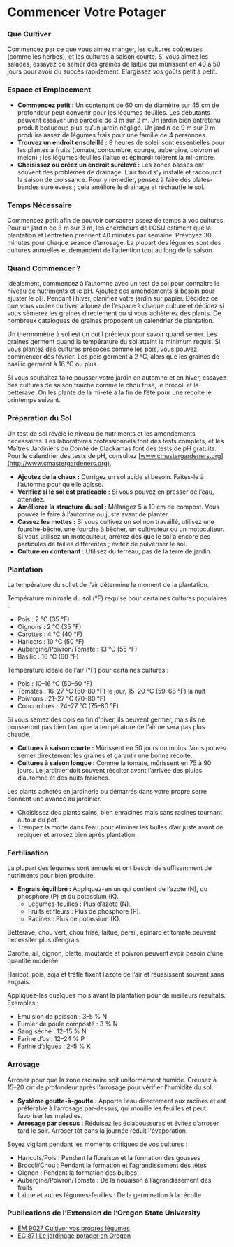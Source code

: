 # Commencer Votre Potager

### Que Cultiver

Commencez par ce que vous aimez manger, les cultures coûteuses (comme les herbes), et les cultures à saison courte. Si vous aimez les salades, essayez de semer des graines de laitue qui mûrissent en 40 à 50 jours pour avoir du succès rapidement. Élargissez vos goûts petit à petit.

### Espace et Emplacement

- **Commencez petit :** Un contenant de 60 cm de diamètre sur 45 cm de profondeur peut convenir pour les légumes-feuilles. Les débutants peuvent essayer une parcelle de 3 m sur 3 m. Un jardin bien entretenu produit beaucoup plus qu’un jardin négligé. Un jardin de 9 m sur 9 m produira assez de légumes frais pour une famille de 4 personnes.
- **Trouvez un endroit ensoleillé :** 8 heures de soleil sont essentielles pour les plantes à fruits (tomate, concombre, courge, aubergine, poivron et melon) ; les légumes-feuilles (laitue et épinard) tolèrent la mi-ombre.
- **Choisissez ou créez un endroit surélevé :** Les zones basses ont souvent des problèmes de drainage. L’air froid s’y installe et raccourcit la saison de croissance. Pour y remédier, pensez à faire des plates-bandes surélevées ; cela améliore le drainage et réchauffe le sol.

### Temps Nécessaire

Commencez petit afin de pouvoir consacrer assez de temps à vos cultures. Pour un jardin de 3 m sur 3 m, les chercheurs de l’OSU estiment que la plantation et l’entretien prennent 40 minutes par semaine. Prévoyez 30 minutes pour chaque séance d’arrosage. La plupart des légumes sont des cultures annuelles et demandent de l’attention tout au long de la saison.

### Quand Commencer ?

Idéalement, commencez à l’automne avec un test de sol pour connaître le niveau de nutriments et le pH. Ajoutez des amendements si besoin pour ajuster le pH. Pendant l’hiver, planifiez votre jardin sur papier. Décidez ce que vous voulez cultiver, allouez de l’espace à chaque culture et décidez si vous sèmerez les graines directement ou si vous achèterez des plants. De nombreux catalogues de graines proposent un calendrier de plantation.

Un thermomètre à sol est un outil précieux pour savoir quand semer. Les graines germent quand la température du sol atteint le minimum requis. Si vous plantez des cultures précoces comme les pois, vous pouvez commencer dès février. Les pois germent à 2 °C, alors que les graines de basilic germent à 16 °C ou plus.

Si vous souhaitez faire pousser votre jardin en automne et en hiver, essayez des cultures de saison fraîche comme le chou frisé, le brocoli et la betterave. On les plante de la mi-été à la fin de l’été pour une récolte le printemps suivant.

### Préparation du Sol

Un test de sol révèle le niveau de nutriments et les amendements nécessaires. Les laboratoires professionnels font des tests complets, et les Maîtres Jardiniers du Comté de Clackamas font des tests de pH gratuits. Pour le calendrier des tests de pH, consultez [www.cmastergardeners.org](http://www.cmastergardeners.org).

- **Ajoutez de la chaux :** Corrigez un sol acide si besoin. Faites-le à l’automne pour qu’elle agisse.
- **Vérifiez si le sol est praticable :** Si vous pouvez en presser de l’eau, attendez.
- **Améliorez la structure du sol :** Mélangez 5 à 10 cm de compost. Vous pouvez le faire à l’automne ou juste avant de planter.
- **Cassez les mottes :** Si vous cultivez un sol non travaillé, utilisez une fourche-bêche, une fourche à bêcher, un cultivateur ou un motoculteur. Si vous utilisez un motoculteur, arrêtez dès que le sol a encore des particules de tailles différentes ; évitez de pulvériser le sol.
- **Culture en contenant :** Utilisez du terreau, pas de la terre de jardin.

### Plantation

La température du sol et de l’air détermine le moment de la plantation.


Température minimale du sol (°F) requise pour certaines cultures populaires :

- Pois : 2 °C (35 °F)
- Oignons : 2 °C (35 °F)
- Carottes : 4 °C (40 °F)
- Haricots : 10 °C (50 °F)
- Aubergine/Poivron/Tomate : 13 °C (55 °F)
- Basilic : 16 °C (60 °F)


Température idéale de l’air (°F) pour certaines cultures :

- Pois : 10–16 °C (50–60 °F)
- Tomates : 16–27 °C (60–80 °F) le jour, 15–20 °C (59–68 °F) la nuit
- Poivrons : 21–27 °C (70–80 °F)
- Concombres : 24–27 °C (75–80 °F)

Si vous semez des pois en fin d’hiver, ils peuvent germer, mais ils ne pousseront pas bien tant que la température de l’air ne sera pas plus chaude.


- **Cultures à saison courte :** Mûrissent en 50 jours ou moins. Vous pouvez semer directement les graines et garantir une bonne récolte.
- **Cultures à saison longue :** Comme la tomate, mûrissent en 75 à 90 jours. Le jardinier doit souvent récolter avant l’arrivée des pluies d’automne et des nuits fraîches.


Les plants achetés en jardinerie ou démarrés dans votre propre serre donnent une avance au jardinier.

- Choisissez des plants sains, bien enracinés mais sans racines tournant autour du pot.
- Trempez la motte dans l’eau pour éliminer les bulles d’air juste avant de repiquer et arrosez bien après plantation.

### Fertilisation

La plupart des légumes sont annuels et ont besoin de suffisamment de nutriments pour bien produire.

- **Engrais équilibré :** Appliquez-en un qui contient de l’azote (N), du phosphore (P) et du potassium (K).
  - Légumes-feuilles : Plus d’azote (N).
  - Fruits et fleurs : Plus de phosphore (P).
  - Racines : Plus de potassium (K).


Betterave, chou vert, chou frisé, laitue, persil, épinard et tomate peuvent nécessiter plus d’engrais.


Carotte, ail, oignon, blette, moutarde et poivron peuvent avoir besoin d’une quantité modérée.


Haricot, pois, soja et trèfle fixent l’azote de l’air et réussissent souvent sans engrais.


Appliquez-les quelques mois avant la plantation pour de meilleurs résultats. Exemples :

- Emulsion de poisson : 3–5 % N
- Fumier de poule composté : 3 % N
- Sang séché : 12–15 % N
- Farine d’os : 12–24 % P
- Farine d’algues : 2–5 % K

### Arrosage

Arrosez pour que la zone racinaire soit uniformément humide. Creusez à 15–20 cm de profondeur après l’arrosage pour vérifier l’humidité du sol.

- **Système goutte-à-goutte :** Apporte l’eau directement aux racines et est préférable à l’arrosage par-dessus, qui mouille les feuilles et peut favoriser les maladies.
- **Arrosage par dessus :** Réduisez les éclaboussures et évitez d’arroser tard le soir. Arroser tôt dans la journée réduit l'évaporation.


Soyez vigilant pendant les moments critiques de vos cultures :

- Haricots/Pois : Pendant la floraison et la formation des gousses
- Brocoli/Chou : Pendant la formation et l’agrandissement des têtes
- Oignon : Pendant la formation des bulbes
- Aubergine/Poivron/Tomate : De la nouaison à l’agrandissement des fruits
- Laitue et autres légumes-feuilles : De la germination à la récolte

### Publications de l’Extension de l’Oregon State University

- [EM 9027 Cultiver vos propres légumes](https://catalog.extension.oregonstate.edu/em9027)
- [EC 871 Le jardinage potager en Oregon](https://catalog.extension.oregonstate.edu/ec871)
